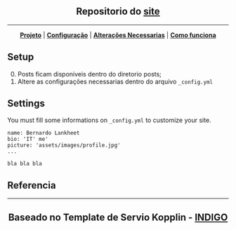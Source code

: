 <p align="center">
    <h2 align="center">Repositorio do <a href="https://www.bernardolankheet.com.br">site</a></h2>
</p>

***

<p align="center">
    <b><a href="README.md#what-has-inside">Projeto</a></b>
    |
    <b><a href="README.md#setup">Configuração</a></b>
    |
    <b><a href="README.md#settings">Alterações Necessarias</a></b>
    |
    <b><a href="README.md#how-to">Como funciona</a></b>
</p>


## Setup

0. Posts ficam disponiveis dentro do diretorio posts;
1. Altere as configurações necessarias dentro do arquivo `_config.yml`



## Settings

You must fill some informations on `_config.yml` to customize your site.

```
name: Bernardo Lankheet
bio: 'IT' me'
picture: 'assets/images/profile.jpg'
...

bla bla bla
```

## Referencia
---
<p align="center">
    <h2 align="center">Baseado no Template de Servio Kopplin - <a href="https://sergiokopplin.github.io/indigo/">INDIGO</a></h2>
</p>